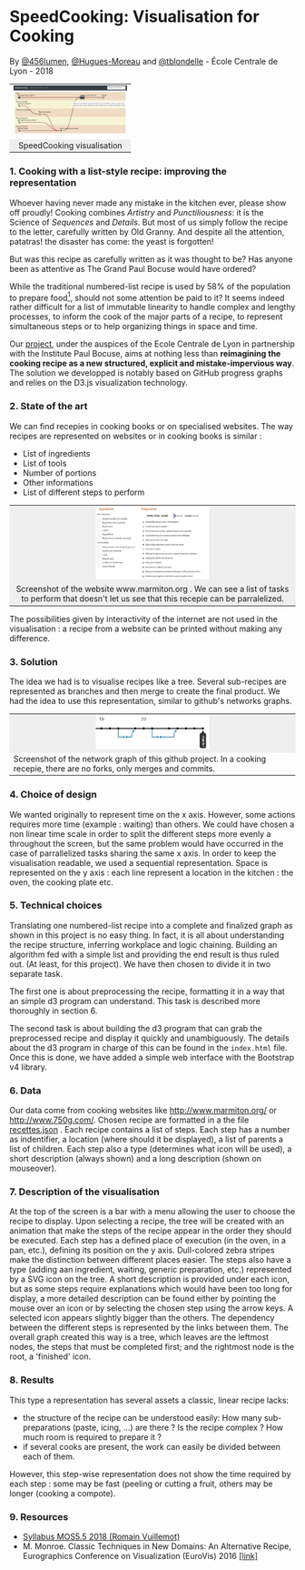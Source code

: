 # SpeedCooking: Visualisation for Cooking
By [@456lumen](https://github.com/456lumen), [@Hugues-Moreau](https://github.com/Hugues-Moreau) and [@tblondelle](https://github.com/tblondelle) - École Centrale de Lyon - 2018

<table border="0">
  <tr>
    <td>
      <a href="https://tblondelle.github.io/DataVisualisationProject/" title="See it now!"><img src="/img/capture d'ecran visualisation.png" style="width: 200px;"></a>
    </td>
  </tr>
  <tr>
    <td align="center" bgcolor="EFEFEF">
    SpeedCooking visualisation
    </td>
  </tr>
</table>


### 1. Cooking with a list-style recipe: improving the representation
Whoever having never made any mistake in the kitchen ever, please show off proudly! Cooking combines *Artistry* and *Punctiliousness*: it is the Science of *Sequences* and *Details*. But most of us simply follow the recipe to the letter, carefully written by Old Granny. And despite all the attention, patatras! the disaster has come: the yeast is forgotten!

But was this recipe as carefully written as it was thought to be? Has anyone been as attentive as The Grand Paul Bocuse would have ordered?

While the traditional numbered-list recipe is used by 58% of the population to prepare food[<sup>1</sup>](https://www.reportlinker.com/insight/americans-cooking-habits.html), should not some attention be paid to it? It seems indeed rather difficult for a list of immutable linearity to handle complex and lengthy processes, to inform the cook of the major parts of a recipe, to represent simultaneous steps or to help organizing things in space and time.

Our [project](https://tblondelle.github.io/DataVisualisationProject/), under the auspices of the Ecole Centrale de Lyon in partnership with the Institute Paul Bocuse, aims at nothing less than **reimagining the cooking recipe as a new structured, explicit and mistake-impervious way**. The solution we developped is notably based on GitHub progress graphs and relies on the D3.js visualization technology.


### 2. State of the art

We can find recepies in cooking books or on specialised websites. The way recipes are represented on websites or in cooking books is similar :

* List of ingredients
* List of tools
* Number of portions
* Other informations
* List of different steps to perform

<table border="0">
  <tr>
    <td align="center" bgcolor="EFEFEF">
      <img src="/img/recette_brookie_marmiton.JPG" style="width: 200px;">
    </td>
  </tr>
  <tr>
    <td align="center" bgcolor="EFEFEF">
     Screenshot of the website www.marmiton.org . We can see a list of tasks to perform that doesn't let us see that this recepie can be parralelized.
    </td>
  </tr>
</table>


The possibilities given by interactivity of the internet are not used in the visualisation : a recipe from a website can be printed without making any difference.


### 3. Solution

The idea we had is to visualise recipes like a tree. Several sub-recipes are represented as branches and then merge to create the final product. We had the idea to use this representation, similar to github's networks graphs.

<table>
  <tr>
    <td align="center" bgcolor="EFEFEF">
      <img src="/img/structure github.JPG" style="width: 200px;">
    </td>
  </tr>
  <tr>
    <td>
     Screenshot of the network graph of this github project. In a cooking recepie, there are no forks, only merges and commits.
    </td>
  </tr>
</table>



### 4. Choice of design
We wanted originally to represent time on the x axis. However, some actions requires more time (example : waiting) than others. We could have chosen a non linear time scale in order to split the different steps more evenly a throughout the screen, but the same problem would have occurred in the case of parrallelized tasks sharing the same x axis. In order to keep the visualisation readable, we used a sequential representation.  Space is represented on the y axis : each line represent a location in the kitchen : the oven, the cooking plate etc.


### 5. Technical choices
Translating one numbered-list recipe into a complete and finalized graph as shown in this project is no easy thing. In fact, it is all about understanding the recipe structure, inferring workplace and logic chaining. Building an algorithm fed with a simple list and providing the end result is thus ruled out. (At least, for this project). We have then chosen to divide it in two separate task.

The first one is about preprocessing the recipe, formatting it in a way that an simple d3 program can understand. This task is described more thoroughly in section 6.

The second task is about building the d3 program that can grab the preprocessed recipe and display it quickly and unambiguously. The details about the d3 program in charge of this can be found in the `index.html` file. Once this is done, we have added a simple web interface with the Bootstrap v4 library.



### 6. Data

Our data come from cooking websites like http://www.marmiton.org/ or http://www.750g.com/. Chosen recipe are formatted in a the file [recettes.json](https://github.com/tblondelle/DataVisualisationProject/blob/master/recettes.json) . Each recipe contains a list of steps. Each step has a number as indentifier, a location (where should it be displayed), a list of parents a list of children. Each step also a type (determines what icon will be used), a short description (always shown) and a long description (shown on mouseover).

### 7. Description of the visualisation

At the top of the screen is a bar with a menu allowing the user to choose the recipe to display. Upon selecting a recipe, the tree will be created with an animation that make the steps of the recipe appear in the order they should be executed.
Each step has a defined place of execution (in the oven, in a pan, etc.), defining its position on the y axis. Dull-colored zebra stripes make the distinction between different places easier.  The steps also have a type (adding aan ingredient, waiting, generic preparation, etc.) represented by a SVG icon on the tree. A short description is provided under each icon, but as some steps require explanations which would have been too long for display, a more detailed description can be found either by pointing the mouse over an icon or by selecting the chosen step using the arrow keys. A selected icon appears slightly bigger than the others. The dependency between the different steps is represented by the links between them. The overall graph created this way is a tree, which leaves are the leftmost nodes, the steps that must be completed first; and the rightmost node is the root, a 'finished' icon.



### 8. Results

This type a representation has several assets a classic, linear recipe lacks:
- the structure of the recipe can be understood easily: How many sub-preparations (paste, icing, ...) are there ? Is the recipe complex ? How much room is required to prepare it ?
- if several cooks are present, the work can easily be divided between each of them.

However, this step-wise representation does not show the time required by each step : some may be fast (peeling or cutting a fruit, others may be longer (cooking a compote).

### 9. Resources
- [Syllabus MOS5.5 2018 (Romain Vuillemot)](https://github.com/LyonDataViz/MOS5.5-Dataviz)
- M. Monroe. Classic Techniques in New Domains: An Alternative Recipe, Eurographics Conference on Visualization (EuroVis) 2016 [[link]](https://diglib.eg.org/bitstream/handle/10.2312/eurovisshort20161172/119-123.pdf?sequence=1&isAllowed=y)
